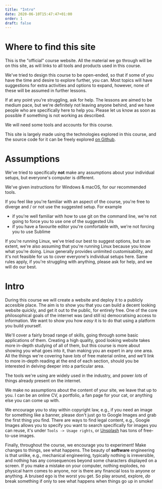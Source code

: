 ```yaml
---
title: "Intro"
date: 2020-06-10T15:47:47+01:00
order: 1
draft: false
---
```

# Where to find this site
This is the "official" course website. All the material we go through will be on this site, as will links to all tools and products used in this course.

We've tried to design this course to be open-ended, so that if some of you have the time and desire to explore further, you can. Most topics will have suggestions for extra activities and options to expand, however, none of these will be assumed in further lessons.

If at any point you're struggling, ask for help. The lessons are aimed to be medium pace, but we're definitely not leaving anyone behind, and we have people who are specifically here to help you. Please let us know as soon as possible if something is not working as described.

We will need some tools and accounts for this course.

This site is largely made using the technologies explored in this course, and the source code for it can be freely explored [on Github](https://github.com/uswitch/codef-syllabus/).

# Assumptions
We've tried to specifically **not** make any assumptions about your individual setups, but everyone's computer is different.

We've given instructions for Windows & macOS, for our recommended tools.

If you feel like you're familiar with an aspect of the course, you're free to diverge and / or not use the suggested setup. For example

- if you're well familiar with how to use git on the command line, we're not going to force you to use one of the suggested UIs
- if you have a favourite editor you're comfortable with, we're not forcing you to use Sublime

If you're running Linux, we've tried our best to suggest options, but to an extent, we're also assuming that you're running Linux because you know what you're doing. Linux generally provides unlimited customisability, and it's not feasible for us to cover everyone's individual setups here. Same rules apply, if you're struggling with anything, please ask for help, and we will do our best.

# Intro
During this course we will create a website and deploy it to a publicly accesible place. The aim is to show you that you can build a decent looking website quickly, and get it out to the public, for entirely free. One of the core philosophical goals of the internet was (and still is) democratising access to information. We want to show you how _easy_ it is to do that using a platform you build yourself.

We'll cover a fairly broad range of skills, going through some basic applications of them. Creating a high quality, good looking website takes more in-depth studying of all of them, but this course is more about showing you what goes into it, than making you an expert in any one area. All the things we're covering have _lots_ of free material online, and we'll link to more in-depth reading at the end of each section, should you be interested in delving deeper into a particular area.

The tools we're using are widely used in the industry, and power _lots_ of things already present on the internet.

We make no assumptions about the content of your site, we leave that up to you. I can be an online CV, a portfolio, a fan page for your cat, or anything else you can come up with.

We encourage you to stay within copyright law, e.g., if you need an image for something like a banner, please don't just go to Google Images and grab the first thing you find. There are ways to find legal content, e.g., Google Images allows you to specify you want to search specifically for images you can reuse, it's under `Tools -> Usage rights`, or [Unsplash](https://unsplash.com/) has tons of free-to-use images.

Finally, throughout the course, we encourage you to experiment! Make changes to things, see what happens. The beauty of **software** engineering is that unlike, e.g., mechanical engineering, typically nothing is irreversible, and nothing has any consequences beyond some characters displayed on a screen. If you make a mistake on your computer, nothing explodes, no physical harm comes to anyone, nor is there any financial loss to anyone or anything. A bruised ego is the worst you get. So play around, explore, _do_ break something if only to see what happens when things go up in smoke!
